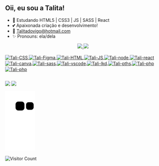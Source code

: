 ## Oii, eu sou a Talita!
- 🌱 Estudando HTML5 | CSS3 | JS | SASS | React
- 💕 Apaixonada criação e desenvolvimento! 
- 📧 Talitadovigo@hotmail.com
- ✨ Pronouns: ela/dela

<div align="center">
  <a href="https://github.com/TalitaGD">
  <img height="150em" src="https://github-readme-stats.vercel.app/api?username=TalitaGD&show_icons=true&theme=dracula&include_all_commits=true&count_private=true"/>
  <img height="150em" src="https://github-readme-stats.vercel.app/api/top-langs/?username=TalitaGD&layout=compact&langs_count=7&theme=dracula"/>
</div>
  
  <div style="display: inline_block"><br>
  <img align="center" alt="Tali-CSS" height="30" width="40" src="https://cdn.jsdelivr.net/gh/devicons/devicon/icons/css3/css3-original.svg">
  <img align="center" alt="Tali-Figma" height="30" width="40" src="https://cdn.jsdelivr.net/gh/devicons/devicon/icons/figma/figma-original.svg">
  <img align="center" alt="Tali-HTML" height="30" width="40" src="https://cdn.jsdelivr.net/gh/devicons/devicon/icons/html5/html5-original.svg">
  <img align="center" alt="Tali-JS" height="30" width="40" src="https://cdn.jsdelivr.net/gh/devicons/devicon/icons/javascript/javascript-original.svg">
  <img align="center" alt="Tali-node" height="30" width="40" src="https://cdn.jsdelivr.net/gh/devicons/devicon/icons/nodejs/nodejs-original.svg">
  <img align="center" alt="Tali-react" height="30" width="40" src="https://cdn.jsdelivr.net/gh/devicons/devicon/icons/react/react-original.svg">
  <img align="center" alt="Tali-canva" height="30" width="40" src="https://cdn.jsdelivr.net/gh/devicons/devicon/icons/canva/canva-original.svg">
  <img align="center" alt="Tali-sass" height="30" width="40" src="https://cdn.jsdelivr.net/gh/devicons/devicon/icons/sass/sass-original.svg">
  <img align="center" alt="Tali-vscode" height="30" width="40" src="https://cdn.jsdelivr.net/gh/devicons/devicon/icons/vscode/vscode-original.svg">
  <img align="center" alt="Tali-lkd" height="30" width="40" src="https://cdn.jsdelivr.net/gh/devicons/devicon/icons/linkedin/linkedin-original.svg">
  <img align="center" alt="Tali-pths" height="30" width="40" src="https://cdn.jsdelivr.net/gh/devicons/devicon/icons/photoshop/photoshop-plain.svg">
  <img align="center" alt="Tali-php" height="30" width="40" src="https://cdn.jsdelivr.net/gh/devicons/devicon/icons/php/php-original.svg">
  <img align="center" alt="Tali-php" height="30" width="40" src="https://cdn.jsdelivr.net/gh/devicons/devicon/icons/slack/slack-original.svg">
    
    
    

</div>
  
  ##
  
 <div> 
    <a href="https://instagram.com/talitadovigo_?utm_medium=copy_link" target="_blank"><img src="https://img.shields.io/badge/-Instagram-%23E4405F?style=for-the-badge&logo=instagram&logoColor=white" target="_blank"></a>
    <a href="https://www.linkedin.com/in/talita-dovigo/" target="_blank"><img src="https://img.shields.io/badge/LinkedIn-0077B5?style=for-the-badge&logo=linkedin&logoColor=white">     </a> 
   
   ![Snake animation](https://github.com/TalitaGD/TalitaGD/blob/output/github-contribution-grid-snake.svg)
   
</div>
  
<p align="center">

![Visitor Count](https://profile-counter.glitch.me/{TalitaGD}/count.svg)
</p>
